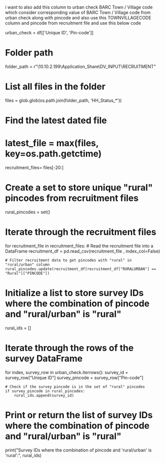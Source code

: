 i want to also add this column to urban check BARC Town / Village code which consider corresponding value of BARC Town / Village code from urban check along with pincode  and also use this TOWNVILLAGECODE column and pincode  from recruitment file and use this below code




urban_check = df[['Unique ID', 'Pin-code']] 

# Folder path
folder_path = r"\\10.10.2.199\Application_Share\DV_INPUT\RECRUITMENT" 

# List all files in the folder
files = glob.glob(os.path.join(folder_path, 'HH_Status_*'))
# Find the latest dated file

# latest_file = max(files, key=os.path.getctime)
recruitment_files= files[-20:]

# Create a set to store unique "rural" pincodes from recruitment files
rural_pincodes = set()

# Iterate through the recruitment files
for recruitment_file in recruitment_files:
    # Read the recruitment file into a DataFrame
    recruitment_df = pd.read_csv(recruitment_file , index_col=False)
    
    # Filter recruitment data to get pincodes with "rural" in "rural/urban" column
    rural_pincodes.update(recruitment_df[recruitment_df["RURALURBAN"] == "Rural"]["PINCODE"])

# Initialize a list to store survey IDs where the combination of pincode and "rural/urban" is "rural"
rural_ids = []

# Iterate through the rows of the survey DataFrame
for index, survey_row in urban_check.iterrows():
    survey_id = survey_row["Unique ID"]
    survey_pincode = survey_row["Pin-code"]
    
    # Check if the survey pincode is in the set of "rural" pincodes
    if survey_pincode in rural_pincodes:
        rural_ids.append(survey_id)

# Print or return the list of survey IDs where the combination of pincode and "rural/urban" is "rural"
print("Survey IDs where the combination of pincode and 'rural/urban' is 'rural':", rural_ids)
